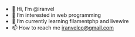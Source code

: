 - 👋 Hi, I’m @iranvel
- 👀 I’m interested in web programming
- 🌱 I’m currently learning filamentphp and livewire
- 📫 How to reach me iranvelco@gmail.com

<!---
iranvel/iranvel is a ✨ special ✨ repository because its `README.md` (this file) appears on your GitHub profile.
You can click the Preview link to take a look at your changes.
--->
